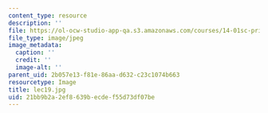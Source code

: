 ```yaml
---
content_type: resource
description: ''
file: https://ol-ocw-studio-app-qa.s3.amazonaws.com/courses/14-01sc-principles-of-microeconomics-fall-2011/21bb9b2a2ef8639becdef55d73df07be_lec19.jpg
file_type: image/jpeg
image_metadata:
  caption: ''
  credit: ''
  image-alt: ''
parent_uid: 2b057e13-f81e-86aa-d632-c23c1074b663
resourcetype: Image
title: lec19.jpg
uid: 21bb9b2a-2ef8-639b-ecde-f55d73df07be
---
```

